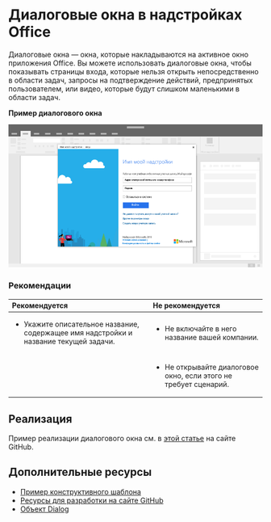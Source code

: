 # <a name="dialog-boxes-in-office-add-ins"></a>Диалоговые окна в надстройках Office
 
Диалоговые окна — окна, которые накладываются на активное окно приложения Office. Вы можете использовать диалоговые окна, чтобы показывать страницы входа, которые нельзя открыть непосредственно в области задач, запросы на подтверждение действий, предпринятых пользователем, или видео, которые будут слишком маленькими в области задач.

**Пример диалогового окна**

![Изображение, на котором показан типичный макет диалогового окна](../images/overview_withApp_dialog.png)

### <a name="best-practices"></a>Рекомендации

|**Рекомендуется**|**Не рекомендуется**|
|:-----|:--------|
|<ul><li>Укажите описательное название, содержащее имя надстройки и название текущей задачи.</li></ul>|<ul><li>Не включайте в него название вашей компании.</li></ul>|
||<ul><li>Не открывайте диалоговое окно, если этого не требует сценарий.</li></ul>|

## <a name="implementation"></a>Реализация

Пример реализации диалогового окна см. в [этой статье](https://github.com/OfficeDev/Office-Add-in-Dialog-API-Simple-Example) на сайте GitHub.

## <a name="additional-resources"></a>Дополнительные ресурсы

- [Пример конструктивного шаблона](https://office.visualstudio.com/DefaultCollection/OC/_git/GettingStarted-FabricReact)
- [Ресурсы для разработки на сайте GitHub](https://github.com/OfficeDev/Office-Add-in-UX-Design-Patterns-Code)
- [Объект Dialog](https://dev.office.com/reference/add-ins/shared/officeui.dialog)



